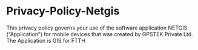 # Privacy-Policy-Netgis
   This privacy policy governs your use of the software application NETGIS (“Application”) for mobile devices that was created by GPSTEK Private Ltd. The Application is GIS for FTTH 
